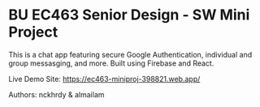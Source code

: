# BU EC463 Senior Design - SW Mini Project

This is a chat app featuring secure Google Authentication, individual and group messasging, and more. Built using Firebase and React.

Live Demo Site: https://ec463-miniproj-398821.web.app/

Authors: nckhrdy & almailam
